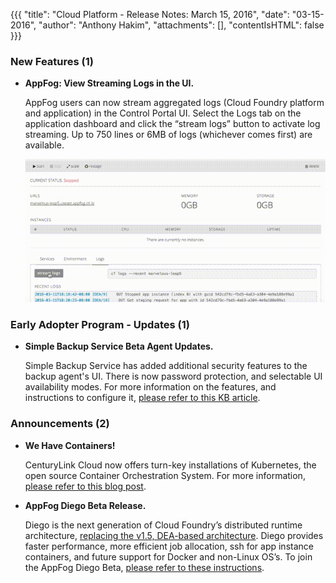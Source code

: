 {{{
"title": "Cloud Platform - Release Notes: March 15, 2016",
"date": "03-15-2016",
"author": "Anthony Hakim",
"attachments": [],
"contentIsHTML": false
}}}
### New Features (1)

* __AppFog: View Streaming Logs in the UI.__

	AppFog users can now stream aggregated logs (Cloud Foundry platform and application) in the Control Portal UI. Select the Logs tab on the application dashboard and click the “stream logs” button to activate log streaming. Up to 750 lines or 6MB of logs (whichever comes first) are available.

	![AppFog Streaming Logs](../images/2016-03-15-release-notes-af.gif)

### Early Adopter Program - Updates (1)

* __Simple Backup Service Beta Agent Updates.__

	Simple Backup Service has added additional security features to the backup agent's UI. There is now password protection, and selectable UI availability modes. For more information on the features, and instructions to configure it, [please refer to this KB article](https://www.ctl.io/knowledge-base/backup/sbs-agent-security/).

### Announcements (2)

* __We Have Containers!__

	CenturyLink Cloud now offers turn-key installations of Kubernetes, the open source Container Orchestration System. For more information, [please refer to this blog post](https://www.ctl.io/blog/post/kubernetes-on-centurylink-cloud/).

* __AppFog Diego Beta Release.__

	Diego is the next generation of Cloud Foundry’s distributed runtime architecture, [replacing the v1.5, DEA-based architecture](http://docs.run.pivotal.io/concepts/diego/dea-vs-diego.html). Diego provides faster performance, more efficient job allocation, ssh for app instance containers, and future support for Docker and non-Linux OS’s. To join the AppFog Diego Beta, [please refer to these instructions](https://www.ctl.io/knowledge-base/appfog/using-diego/).
